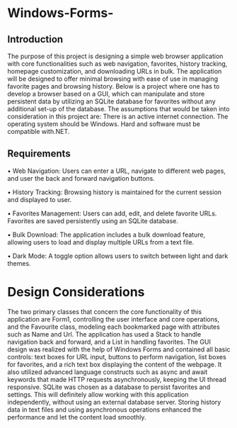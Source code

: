 # Windows-Forms-
## Introduction 
The purpose of this project is designing a simple web browser application with core 
functionalities such as web navigation, favorites, history tracking, homepage customization, and 
downloading URLs in bulk. The application will be designed to offer minimal browsing with ease 
of use in managing favorite pages and browsing history. Below is a project where one has to 
develop a browser based on a GUI, which can manipulate and store persistent data by utilizing 
an SQLite database for favorites without any additional set-up of the database. The assumptions 
that would be taken into consideration in this project are: There is an active internet connection. 
The operating system should be Windows. Hard and software must be compatible with.NET.
## Requirements 
• Web Navigation: Users can enter a URL, navigate to different web pages, and     user 
the back and forward navigation buttons. 

• History Tracking: Browsing history is maintained for the current session and displayed 
to user. 

• Favorites Management: Users can add, edit, and delete favorite URLs. Favorites are 
saved persistently using an SQLite database. 

• Bulk Download: The application includes a bulk download feature, allowing users to 
load and display multiple URLs from a text file. 

• Dark Mode: A toggle option allows users to switch between light and dark themes. 
# Design Considerations
The two primary classes that concern the core functionality of this application are Form1, 
controlling the user interface and core operations, and the Favourite class, modeling each 
bookmarked page with attributes such as Name and Url. The application has used a Stack to 
handle navigation back and forward, and a List in handling favorites. The GUI design was realized 
with the help of Windows Forms and contained all basic controls: text boxes for URL input, 
buttons to perform navigation, list boxes for favorites, and a rich text box displaying the content 
of the webpage. It also utilized advanced language constructs such as async and await keywords 
that made HTTP requests asynchronously, keeping the UI thread responsive. SQLite was chosen 
as a database to persist favorites and settings. This will definitely allow working with this 
application independently, without using an external database server. Storing history data in text 
files and using asynchronous operations enhanced the performance and let the content load 
smoothly.
